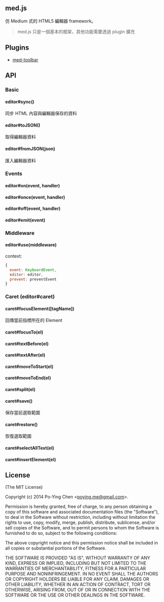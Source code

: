 med.js
------

仿 Medium 式的 HTML5 編輯器 framework。

> med.js 只是一個基本的框架，其他功能需要透過 plugin 擴充

## Plugins

* [med-toolbar](https://github.com/poying/med-toolbar)

## API

### Basic

#### editor#sync()

同步 HTML 內容與編輯器保存的資料

#### editor#toJSON()

取得編輯器資料

#### editor#fromJSON(json)

匯入編輯器資料

### Events

#### editor#on(event, handler)

#### editor#once(event, handler)

#### editor#off(event, handler)

#### editor#emit(event)


### Middleware

#### editor#use(middleware)

context:

```javascript
{
  event: KeyboardEvent,
  editor: editor,
  prevent: preventEvent
}
```

### Caret (editor#caret)

#### caret#focusElement([tagName])

回傳當前指標所在的 Element

#### caret#focusTo(el)

#### caret#textBefore(el)

#### caret#textAfter(el)

#### caret#moveToStart(el)

#### caret#moveToEnd(el)

#### caret#split(el)

#### caret#save()

保存當前選取範圍

#### caret#restore()

恢復選取範圍

#### caret#selectAllText(el)

#### caret#insertElement(el)

## License

(The MIT License)

Copyright (c) 2014 Po-Ying Chen &lt;poying.me@gmail.com&gt;.

Permission is hereby granted, free of charge, to any person obtaining a copy
of this software and associated documentation files (the "Software"), to deal
in the Software without restriction, including without limitation the rights
to use, copy, modify, merge, publish, distribute, sublicense, and/or sell
copies of the Software, and to permit persons to whom the Software is
furnished to do so, subject to the following conditions:

The above copyright notice and this permission notice shall be included in
all copies or substantial portions of the Software.

THE SOFTWARE IS PROVIDED "AS IS", WITHOUT WARRANTY OF ANY KIND, EXPRESS OR
IMPLIED, INCLUDING BUT NOT LIMITED TO THE WARRANTIES OF MERCHANTABILITY,
FITNESS FOR A PARTICULAR PURPOSE AND NONINFRINGEMENT. IN NO EVENT SHALL THE
AUTHORS OR COPYRIGHT HOLDERS BE LIABLE FOR ANY CLAIM, DAMAGES OR OTHER
LIABILITY, WHETHER IN AN ACTION OF CONTRACT, TORT OR OTHERWISE, ARISING FROM,
OUT OF OR IN CONNECTION WITH THE SOFTWARE OR THE USE OR OTHER DEALINGS IN
THE SOFTWARE.
